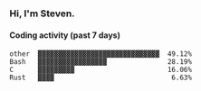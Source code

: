### Hi, I'm Steven.

#### Coding activity (past 7 days)
```
other  ▓▓▓▓▓▓▓▓▓▓▓▓▓▓▓▓▓▓▓▓▓▓▓▓▓▓▓▓▓▓  49.12%
Bash   ▓▓▓▓▓▓▓▓▓▓▓▓▓▓▓▓▓               28.19%
C      ▓▓▓▓▓▓▓▓▓                       16.06%
Rust   ▓▓▓▓                             6.63%
```

